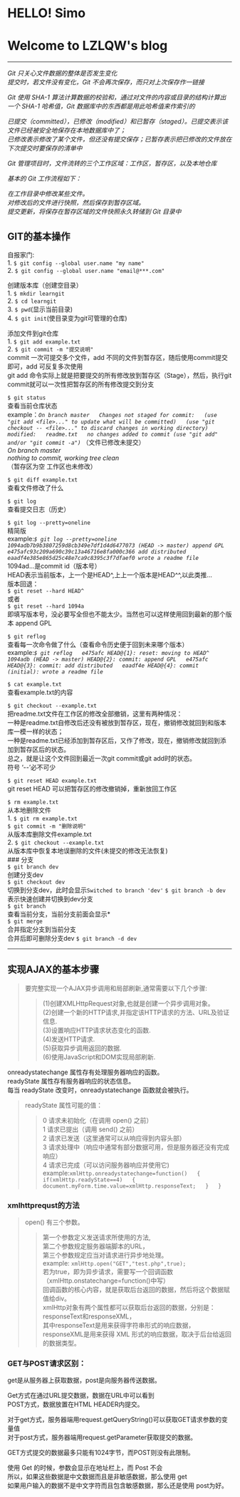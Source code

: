 # HELLO! Simo   
# Welcome to LZLQW's blog     
---

*Git 只关心文件数据的整体是否发生变化  
提交时，若文件没有变化，Git 不会再次保存，而只对上次保存作一链接*  

*Git 使用 SHA-1 算法计算数据的校验和，通过对文件的内容或目录的结构计算出一个 SHA-1 哈希值，Git 数据库中的东西都是用此哈希值来作索引的*  

*已提交（committed），已修改（modified）和已暂存（staged）。已提交表示该文件已经被安全地保存在本地数据库中了；  
已修改表示修改了某个文件，但还没有提交保存；已暂存表示把已修改的文件放在下次提交时要保存的清单中*  

*Git 管理项目时，文件流转的三个工作区域：工作区，暂存区，以及本地仓库*  

*基本的 Git 工作流程如下：*  

*在工作目录中修改某些文件。  
对修改后的文件进行快照，然后保存到暂存区域。  
提交更新，将保存在暂存区域的文件快照永久转储到 Git 目录中*  
## GIT的基本操作
   自报家门:  
    1. `$ git config --global user.name "my name"`  
    2. `$ git config --global user.name "email@***.com"`
   
   创建版本库（创建空目录）  
    1. `$ mkdir learngit`  
    2. `$ cd learngit`  
    3. `$ pwd`(显示当前目录)  
    4. `$ git init`(使目录变为git可管理的仓库)  
    
   添加文件到git仓库  
    1. `$ git add example.txt`  
    2. `$ git commit -m "提交说明"`  
      commit 一次可提交多个文件，add 不同的文件到暂存区，随后使用commit提交即可，add 可反复多次使用  
      git add 命令实际上就是把要提交的所有修改放到暂存区（Stage），然后，执行git commit就可以一次性把暂存区的所有修改提交到分支
   
   `$ git status`  
    查看当前仓库状态  
     example：*`On branch master  
                Changes not staged for commit:  
                    (use "git add <file>..." to update what will be committed)  
                    (use "git checkout -- <file>..." to discard changes in working directory)  
                     modified:   readme.txt  
                 no changes added to commit (use "git add" and/or "git commit -a")`*
                （文件已修改未提交）  
                *On branch master  
                 nothing to commit, working tree clean*  
                （暂存区为空 工作区也未修改）  
    
   `$ git diff example.txt`  
      查看文件修改了什么  
  
   `$ git log`  
      查看提交日志（历史）
    
   `$ git log --pretty=oneline`  
      精简版  
      example:*`$ git log --pretty=oneline  
                1094adb7b9b3807259d8cb349e7df1d4d6477073 (HEAD -> master) append GPL  
                e475afc93c209a690c39c13a46716e8fa000c366 add distributed  
                eaadf4e385e865d25c48e7ca9c8395c3f7dfaef0 wrote a readme file`*  
             1094ad...是commit id（版本号）  
             HEAD表示当前版本，上一个是HEAD^,上上一个版本是HEAD^^,以此类推...  
      版本回退：  
      `$ git reset --hard HEAD^`  
        或者  
      `$ git reset --hard 1094a`   
        即填写版本号，没必要写全但也不能太少。当然也可以这样使用回到最新的那个版本 append GPL  
          
   `$ git reflog`  
      查看每一次命令做了什么（查看命令历史便于回到未来哪个版本）  
       example:*`$ git reflog  
                e475afc HEAD@{1}: reset: moving to HEAD^  
                1094adb (HEAD -> master) HEAD@{2}: commit: append GPL  
                e475afc HEAD@{3}: commit: add distributed  
                eaadf4e HEAD@{4}: commit (initial): wrote a readme file`*  
     
   `$ cat example.txt`  
      查看example.txt的内容  
     
   `$ git checkout --example.txt`  
       把readme.txt文件在工作区的修改全部撤销，这里有两种情况：  
       一种是readme.txt自修改后还没有被放到暂存区，现在，撤销修改就回到和版本库一模一样的状态；  
       一种是readme.txt已经添加到暂存区后，又作了修改，现在，撤销修改就回到添加到暂存区后的状态。  
       总之，就是让这个文件回到最近一次git commit或git add时的状态。  
       符号 ‘--’必不可少  
       
   `$ git reset HEAD example.txt`  
       git reset HEAD <file>可以把暂存区的修改撤销掉，重新放回工作区  
     
   `$ rm example.txt`  
       从本地删除文件  
       1. `$ git rm example.txt`  
          `$ git commit -m "删除说明"`  
            从版本库删除文件example.txt  
       2. `$ git checkout --example.txt`  
            从版本库中恢复本地误删除的文件(未提交的修改无法恢复)  
    ### 分支  
    `$ git branch dev`  
       创建分支dev  
    `$ git checkout dev`  
       切换到分支dev，此时会显示`Switched to branch 'dev'` `$ git branch -b dev`表示快速创建并切换到dev分支  
    `$ git branch`  
       查看当前分支，当前分支前面会显示\*  
    `$ git merge`  
       合并指定分支到当前分支  
       合并后即可删除分支dev `$ git branch -d dev`  
       
---
## 实现AJAX的基本步骤  
> 要完整实现一个AJAX异步调用和局部刷新,通常需要以下几个步骤:  
>>    (1)创建XMLHttpRequest对象,也就是创建一个异步调用对象。  
      (2)创建一个新的HTTP请求,并指定该HTTP请求的方法、URL及验证信息.  
      (3)设置响应HTTP请求状态变化的函数.  
      (4)发送HTTP请求.  
      (5)获取异步调用返回的数据.  
      (6)使用JavaScript和DOM实现局部刷新.   
 
onreadystatechange 属性存有处理服务器响应的函数。  
readyState 属性存有服务器响应的状态信息。  
每当 readyState 改变时，onreadystatechange 函数就会被执行。  
>readyState 属性可能的值：  
>> 0 请求未初始化（在调用 open() 之前）  
   1 请求已提出（调用 send() 之前）  
   2 请求已发送（这里通常可以从响应得到内容头部）  
   3 请求处理中（响应中通常有部分数据可用，但是服务器还没有完成响应）  
   4 请求已完成（可以访问服务器响应并使用它)  
example:`xmlHttp.onreadystatechange=function()  
{  
if(xmlHttp.readyState==4)  
{  
document.myForm.time.value=xmlHttp.responseText;  
}  
}`  
### xmlhttprequst的方法  
> open() 有三个参数。    
>> 第一个参数定义发送请求所使用的方法,  
   第二个参数规定服务器端脚本的URL，  
   第三个参数规定应当对请求进行异步地处理。   
example: `xmlHttp.open("GET","test.php",true);`  
若为true，即为异步请求，需要写一个回调函数（xmlHttp.onstatechange=function()中写）    
回调函数的核心内容，就是获取后台返回的数据，然后将这个数据赋值给div。  
xmlHttp对象有两个属性都可以获取后台返回的数据，分别是：responseText和responseXML，  
其中responseText是用来获得字符串形式的响应数据，responseXML是用来获得 XML 形式的响应数据，取决于后台给返回的数据类型。   

### GET与POST请求区别：
   get是从服务器上获取数据，post是向服务器传送数据。  

   Get方式在通过URL提交数据，数据在URL中可以看到  
   POST方式，数据放置在HTML HEADER内提交。  

   对于get方式，服务器端用request.getQueryString()可以获取GET请求参数的变量值  
   对于post方式，服务器端用request.getParameter获取提交的数据。  

   GET方式提交的数据最多只能有1024字节，而POST则没有此限制。  

   使用 Get 的时候，参数会显示在地址栏上，而 Post 不会  
   所以，如果这些数据是中文数据而且是非敏感数据，那么使用 get  
   如果用户输入的数据不是中文字符而且包含敏感数据，那么还是使用 post为好。  
